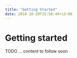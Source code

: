 ```yaml
---
title: "Getting Started"
date: 2018-10-20T15:58:49+13:00
---
```

# Getting started

TODO … content to follow soon
